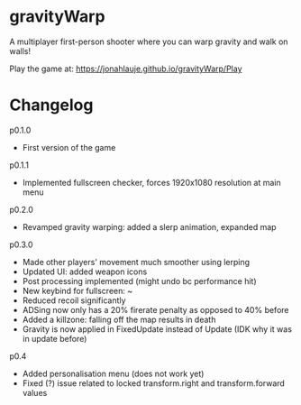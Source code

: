 # gravityWarp
A multiplayer first-person shooter where you can warp gravity and walk on walls!

Play the game at: https://jonahlauje.github.io/gravityWarp/Play

# Changelog
p0.1.0 
- First version of the game

p0.1.1 
- Implemented fullscreen checker, forces 1920x1080 resolution at main menu

p0.2.0 
- Revamped gravity warping: added a slerp animation, expanded map

p0.3.0 
- Made other players' movement much smoother using lerping
- Updated UI: added weapon icons
- Post processing implemented (might undo bc performance hit)
- New keybind for fullscreen: ~
- Reduced recoil significantly
- ADSing now only has a 20% firerate penalty as opposed to 40% before
- Added a killzone: falling off the map results in death
- Gravity is now applied in FixedUpdate instead of Update (IDK why it was in update before)

p0.4
- Added personalisation menu (does not work yet)
- Fixed (?) issue related to locked transform.right and transform.forward values

